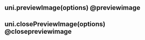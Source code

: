 ## uni.previewImage(options) @previewimage

<!-- UTSAPIJSON.previewImage.description -->

<!-- UTSAPIJSON.previewImage.param -->

<!-- UTSAPIJSON.previewImage.returnValue -->

<!-- UTSAPIJSON.previewImage.example -->

<!-- UTSAPIJSON.previewImage.compatibility -->

<!-- UTSAPIJSON.previewImage.tutorial -->

## uni.closePreviewImage(options) @closepreviewimage

<!-- UTSAPIJSON.closePreviewImage.description -->

<!-- UTSAPIJSON.closePreviewImage.param -->

<!-- UTSAPIJSON.closePreviewImage.returnValue -->

<!-- UTSAPIJSON.closePreviewImage.example -->

<!-- UTSAPIJSON.closePreviewImage.compatibility -->

<!-- UTSAPIJSON.closePreviewImage.tutorial -->

<!-- UTSAPIJSON.preview-image.example -->

<!-- UTSAPIJSON.general_type.name -->

<!-- UTSAPIJSON.general_type.param -->